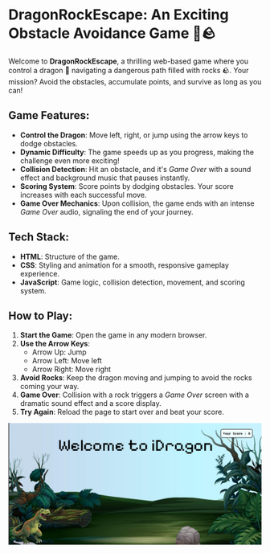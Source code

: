 # DragonRockEscape: An Exciting Obstacle Avoidance Game 🐉🪨

Welcome to **DragonRockEscape**, a thrilling web-based game where you control a dragon 🐉 navigating a dangerous path filled with rocks 🪨. Your mission? Avoid the obstacles, accumulate points, and survive as long as you can!

## Game Features:

- **Control the Dragon**: Move left, right, or jump using the arrow keys to dodge obstacles.
- **Dynamic Difficulty**: The game speeds up as you progress, making the challenge even more exciting!
- **Collision Detection**: Hit an obstacle, and it's *Game Over* with a sound effect and background music that pauses instantly.
- **Scoring System**: Score points by dodging obstacles. Your score increases with each successful move.
- **Game Over Mechanics**: Upon collision, the game ends with an intense *Game Over* audio, signaling the end of your journey.

## Tech Stack:

- **HTML**: Structure of the game.
- **CSS**: Styling and animation for a smooth, responsive gameplay experience.
- **JavaScript**: Game logic, collision detection, movement, and scoring system.

## How to Play:

1. **Start the Game**: Open the game in any modern browser.
2. **Use the Arrow Keys**: 
    - Arrow Up: Jump
    - Arrow Left: Move left
    - Arrow Right: Move right
3. **Avoid Rocks**: Keep the dragon moving and jumping to avoid the rocks coming your way.
4. **Game Over**: Collision with a rock triggers a *Game Over* screen with a dramatic sound effect and a score display.
5. **Try Again**: Reload the page to start over and beat your score.


![Game Screenshot](dragon_game.png) 

